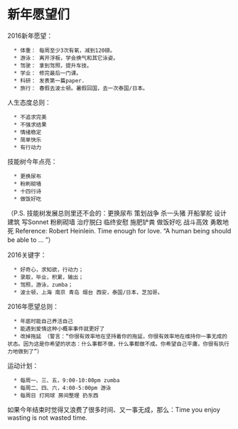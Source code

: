 # 新年愿望们


2016新年愿望：



 	  * 体重： 每周至少3次有氧，减到120磅。
 	  * 游泳： 离开浮板，学会换气和其它泳姿。
 	  * 驾驶： 拿到驾照，提升车技。
 	  * 学业： 修完最后一门课。
 	  * 科研： 发表第一篇paper.
 	  * 旅行： 春假去波士顿。暑假回国，去一次泰国/日本。

人生态度总则：



 	  * 不追求完美 
 	  * 不强求结果 
 	  * 情绪稳定 
 	  * 简单快乐 
 	  * 有行动力

技能树今年点亮：

 	  * 更换尿布 
 	  * 粉刷砌墙 
 	  * 十四行诗 
 	  * 做饭好吃

（P.S. 技能树发展总则里还不会的：更换尿布 策划战争 杀一头猪 开船掌舵 设计建筑 写Sonnet 粉刷砌墙 治疗脱臼 临终安慰 施肥铲粪 做饭好吃 战斗高效 勇敢地死 Reference: Robert Heinlein. Time enough for love. “A human being should be able to ... ”）

2016关键字：



 	  * 好奇心，求知欲，行动力；
 	  * 录取，毕业，积累，输出；
 	  * 驾照，游泳，zumba；
 	  * 波士顿，上海 南京 青岛 烟台 西安，泰国/日本，芝加哥。


2016年愿望总则：



 	  * 年底时能自己养活自己
 	  * 能遇到爱情这种小概率事件就更好了
 	  * 改掉拖延 （警言：“你很有效率地在坚持着你的拖延，你很有效率地在维持你一事无成的状态。因为这是你希望的状态：什么事都不做，什么事都做不成。你希望自己平庸，你很有执行力地做到了”）


运动计划：



 	  * 每周一、三、五，9:00-10:00pm zumba
 	  * 每周二、四、六，4:00-5:00pm 游泳
 	  * 每周日 打网球 房间整理 扔东西


如果今年结束时觉得又浪费了很多时间、又一事无成，那么：Time you enjoy wasting is not wasted time.

